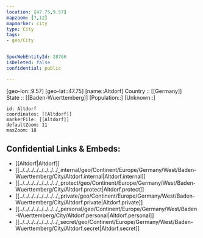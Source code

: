 ```yaml
---
location: [47.75,9.57] 
mapzoom: [7,12] 
mapmarker: city 
type: City
tags:
- geo/City


SpocWebEntityId: 28766
isDeleted: false
confidential: public

---
```

[geo-lon::9.57] 
[geo-lat::47.75] 
[name::Altdorf] 
Country :: [[Germany]]  
State :: [[Baden-Wuerttemberg]] 
[Population::] 
[Unknown::] 


```leaflet
id: Altdorf
coordinates: [[Altdorf]] 
markerFile: [[Altdorf]] 
defaultZoom: 11 
maxZoom: 18
```


## Confidential Links & Embeds: 
- [[Altdorf|Altdorf]]  
- [[../../../../../../../../_internal/geo/Continent/Europe/Germany/West/Baden-Wuerttemberg/City/Altdorf.internal|Altdorf.internal]] 
- [[../../../../../../../../_protect/geo/Continent/Europe/Germany/West/Baden-Wuerttemberg/City/Altdorf.protect|Altdorf.protect]] 
- [[../../../../../../../../_private/geo/Continent/Europe/Germany/West/Baden-Wuerttemberg/City/Altdorf.private|Altdorf.private]] 
- [[../../../../../../../../_personal/geo/Continent/Europe/Germany/West/Baden-Wuerttemberg/City/Altdorf.personal|Altdorf.personal]] 
- [[../../../../../../../../_secret/geo/Continent/Europe/Germany/West/Baden-Wuerttemberg/City/Altdorf.secret|Altdorf.secret]] 
